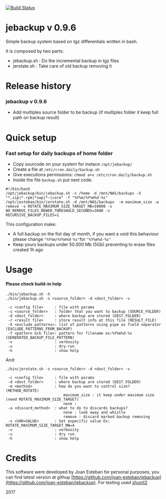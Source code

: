 [![Build Status](https://www.travis-ci.org/joan-esteban/jebackup.svg?branch=master)](https://www.travis-ci.org/joan-esteban/jebackup)


# jebackup v 0.9.6
Simple backup system based on tgz differentials written in bash. 

It is composed by two parts:
- jebackup.sh : Do the incremental backup in tgz files
- jerotate.sh : Take care of old backup removing it

# Release history
### jebackup v 0.9.6
- Add multiples source folder to be backup (if multiples folder it keep full path on backup result)

# Quick setup

### Fast setup for daily backups of home folder
- Copy sourcode on your system for instace `/opt/jebackup/`
- Create a file at `/etc/cron.daily/backup.sh`
- Give executions permissions: `chmod a+x /etc/cron.daily/backup.sh`
- Inside the file `backup.sh` put next code:
~~~
#!/bin/bash
/opt/jebackup/bin/jebackup.sh -s /home -d /mnt/NAS/backups -X "*.zip|*.rpm|*swp|*~|core" -f "%Y%m/%Y%m%d-%s"
/opt/jesteban/bin/jerotate.sh -d /mnt/NAS/backups  -m maximum_size -a remove -s ROTATE_MAXIMUM_SIZE_TARGET_MB=50000 -s NO_REMOVE_FILES_NEWER_THRESHOLD_SECONDS=3600 -s RECURSIVE_BACKUP_FILES=1
~~~

This configuration make:
-  A full backup on the fist day of month, if you want a void this behaviour please change `"%Y%m/%Y%m%d-%s"`for `"%Y%m%d-%s"`  
- Keep yours backups under 50.000 Mb (5Gb) preventing to erase files created 1h ago

# Usage



#### Please check build-in help
~~~
./bin/jebackup.sh -h
./bin/jebackup.sh -s <source_folder> -d <dest_folder> -v

 -c <config file>     : file with params
 -s <source_folder>   : folder that you want to backup (SOURCE_FOLDER)
 -d <dest_folder>     : where backup are stored (DEST_FOLDER)
 -r <result file>     : store result info at this file (RESULT_FILE)
 -X <exclude patterns>: list of patterns using pipe as field separator (EXCLUDE_PATTERNS_FROM_BACKUP)
 -f <pattern bck file>: pattern for filename ex:%Y%m%d-%s (GENERATED_BACKUP_FILE_PATTERN)
 -v                   : verbosity
 -u                   : dry-run
 -h                   : show help

~~~
And:
~~~
./bin/jerotate.sh -s <source_folder> -d <dest_folder> -v
 
 -c <config file>     : file with params
 -d <dest_folder>     : where backup are stored (DEST_FOLDER)
 -m <method>          : how do you want to control size? (METHOD_ROTATE)
                          maximum_size : it keep under maximum size (need ROTATE_MAXIMUM_SIZE_TARGET)
                          none : 
 -a <discard_method>  : what to do to discards backups?
                          none : look away and whistle
                          remove : discard marked backup removing
 -s <VAR=VALUE>       : Set especific value Ex: ROTATE_MAXIMUM_SIZE_TARGET_MB=4
 -v                   : verbosity
 -u                   : dry run
 -h                   : show help

~~~

# Credits
This software were developed by Joan Esteban for personal purposes, 
you can find latest version at githup [https://github.com/joan-esteban/jebackup](https://github.com/joan-esteban/jebackup).
For testing used [shunit2](https://github.com/kward/shunit2)

2017
